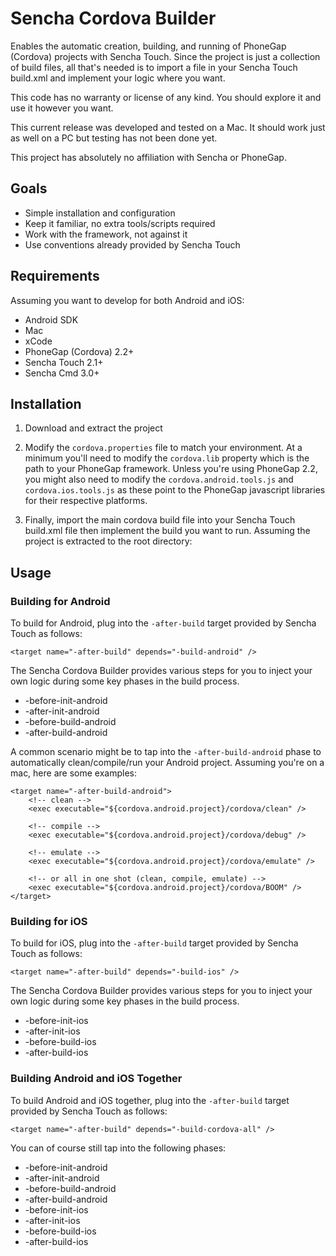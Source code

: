 Sencha Cordova Builder
======================

Enables the automatic creation, building, and running of PhoneGap (Cordova) projects with Sencha Touch. Since the project
is just a collection of build files, all that's needed is to import a file in your Sencha Touch build.xml and implement
your logic where you want.

This code has no warranty or license of any kind. You should explore it and use it however you want.

This current release was developed and tested on a Mac. It should work just as well on a PC but testing has not
been done yet.

This project has absolutely no affiliation with Sencha or PhoneGap.

Goals
-----

- Simple installation and configuration
- Keep it familiar, no extra tools/scripts required
- Work with the framework, not against it
- Use conventions already provided by Sencha Touch

Requirements
-----------

Assuming you want to develop for both Android and iOS:

- Android SDK
- Mac
- xCode
- PhoneGap (Cordova) 2.2+
- Sencha Touch 2.1+
- Sencha Cmd 3.0+

Installation
------------

1. Download and extract the project
2. Modify the `cordova.properties` file to match your environment. At a minimum you'll need to modify the `cordova.lib` property which is the path to your PhoneGap framework. Unless you're using PhoneGap 2.2, you might also need to modify the `cordova.android.tools.js` and `cordova.ios.tools.js` as these point to the PhoneGap javascript libraries for their respective platforms.
3. Finally, import the main cordova build file into your Sencha Touch build.xml file then implement the build you want to run. Assuming the project is extracted to the root directory:

    <import file="/sencha-cordova-builder/build-cordova.xml" />
    <target name="-after-build" depends="-build-cordova-all" />

Usage
-----

### Building for Android

To build for Android, plug into the `-after-build` target provided by Sencha Touch as follows:

    <target name="-after-build" depends="-build-android" />

The Sencha Cordova Builder provides various steps for you to inject your own logic during some key phases in the build process.

- -before-init-android
- -after-init-android
- -before-build-android
- -after-build-android

A common scenario might be to tap into the `-after-build-android` phase to automatically clean/compile/run your Android project. Assuming you're on a mac, here are some examples:

    <target name="-after-build-android">
        <!-- clean -->
        <exec executable="${cordova.android.project}/cordova/clean" />

        <!-- compile -->
        <exec executable="${cordova.android.project}/cordova/debug" />

        <!-- emulate -->
        <exec executable="${cordova.android.project}/cordova/emulate" />

        <!-- or all in one shot (clean, compile, emulate) -->
        <exec executable="${cordova.android.project}/cordova/BOOM" />
    </target>

### Building for iOS

To build for iOS, plug into the `-after-build` target provided by Sencha Touch as follows:

    <target name="-after-build" depends="-build-ios" />

The Sencha Cordova Builder provides various steps for you to inject your own logic during some key phases in the build process.

- -before-init-ios
- -after-init-ios
- -before-build-ios
- -after-build-ios

### Building Android and iOS Together

To build Android and iOS together, plug into the `-after-build` target provided by Sencha Touch as follows:

    <target name="-after-build" depends="-build-cordova-all" />

You can of course still tap into the following phases:

- -before-init-android
- -after-init-android
- -before-build-android
- -after-build-android
- -before-init-ios
- -after-init-ios
- -before-build-ios
- -after-build-ios







